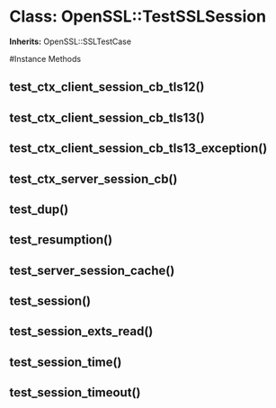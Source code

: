 # Class: OpenSSL::TestSSLSession
**Inherits:** OpenSSL::SSLTestCase
    




#Instance Methods
## test_ctx_client_session_cb_tls12() [](#method-i-test_ctx_client_session_cb_tls12)

## test_ctx_client_session_cb_tls13() [](#method-i-test_ctx_client_session_cb_tls13)

## test_ctx_client_session_cb_tls13_exception() [](#method-i-test_ctx_client_session_cb_tls13_exception)

## test_ctx_server_session_cb() [](#method-i-test_ctx_server_session_cb)

## test_dup() [](#method-i-test_dup)

## test_resumption() [](#method-i-test_resumption)

## test_server_session_cache() [](#method-i-test_server_session_cache)

## test_session() [](#method-i-test_session)

## test_session_exts_read() [](#method-i-test_session_exts_read)

## test_session_time() [](#method-i-test_session_time)

## test_session_timeout() [](#method-i-test_session_timeout)

